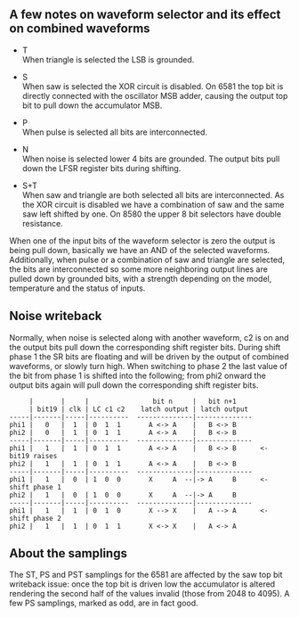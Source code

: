 A few notes on waveform selector and its effect on combined waveforms
---

* T  
When triangle is selected the LSB is grounded.

* S  
When saw is selected the XOR circuit is disabled.
On 6581 the top bit is directly connected with the oscillator MSB adder, causing the output top bit to pull down the accumulator MSB.

* P  
When pulse is selected all bits are interconnected.

* N  
When noise is selected lower 4 bits are grounded.
The output bits pull down the LFSR register bits during shifting.

* S+T  
When saw and triangle are both selected all bits are interconnected.
As the XOR circuit is disabled we have a combination of saw and the same saw left shifted by one.
On 8580 the upper 8 bit selectors have double resistance.

When one of the input bits of the waveform selector is zero the output is being pull down, basically we have an AND of the selected waveforms. Additionally, when pulse or a combination of saw and triangle are selected, the bits are interconnected so some more neighboring output lines are pulled down by grounded bits, with a strength depending on the model, temperature and the status of inputs.


Noise writeback
---
Normally, when noise is selected along with another waveform, c2 is on and the output bits pull down the corresponding shift register bits.
During shift phase 1 the SR bits are floating and will be driven by the output of combined waveforms, or slowly turn high.
When switching to phase 2 the last value of the bit from phase 1 is shifted into the following; from phi2 onward the output bits again will pull down the corresponding shift register bits.

~~~
     |       |     |                bit n     |   bit n+1
     | bit19 | clk | LC c1 c2    latch output | latch output
-----|-------|-----|----------  --------------|--------------
phi1 |   0   |  1  | 0  1  1       A <-> A    |   B <-> B
phi2 |   0   |  1  | 0  1  1       A <-> A    |   B <-> B
-----|-------|-----|----------  --------------|--------------
phi1 |   1   |  1  | 0  1  1       A <-> A    |   B <-> B      <- bit19 raises
phi2 |   1   |  1  | 0  1  1       A <-> A    |   B <-> B
-----|-------|-----|----------  --------------|--------------
phi1 |   1   |  0  | 1  0  0       X     A  --|-> A     B      <- shift phase 1
phi2 |   1   |  0  | 1  0  0       X     A  --|-> A     B
-----|-------|-----|----------  --------------|--------------
phi1 |   1   |  1  | 0  1  0       X --> X    |   A --> A      <- shift phase 2
phi2 |   1   |  1  | 0  1  1       X <-> X    |   A <-> A
~~~

About the samplings
---

The ST, PS and PST samplings for the 6581 are affected by the saw top bit writeback issue: once the top bit is driven low the accumulator is altered rendering the second half of the values invalid (those from 2048 to 4095). A few PS samplings, marked as odd, are in fact good.

